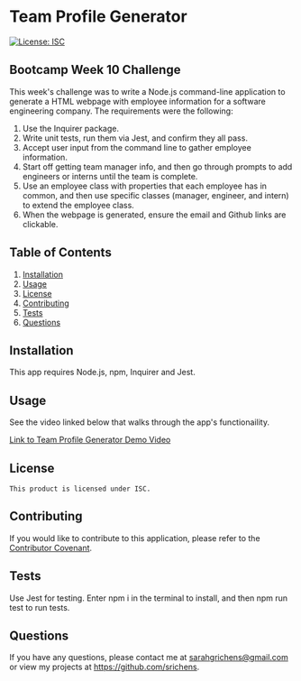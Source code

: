# Team Profile Generator


[![License: ISC](https://img.shields.io/badge/License-ISC-blue.svg)](https://opensource.org/licenses/ISC)


## Bootcamp Week 10 Challenge
This week's challenge was to write a Node.js command-line application to generate a HTML webpage with employee information for a software engineering company. The requirements were the following:

1. Use the Inquirer package.
2. Write unit tests, run them via Jest, and confirm they all pass.
3. Accept user input from the command line to gather employee information.
4. Start off getting team manager info, and then go through prompts to add engineers or interns until the team is complete.
5. Use an employee class with properties that each employee has in common, and then use specific classes (manager, engineer, and intern) to extend the employee class.
6. When the webpage is generated, ensure the email and Github links are clickable.

## Table of Contents
1. [Installation](#installation)
2. [Usage](#usage)
3. [License](#license)
4. [Contributing](#contributing)
5. [Tests](#tests)
6. [Questions](#questions)

## Installation
This app requires Node.js, npm, Inquirer and Jest.

## Usage
See the video linked below that walks through the app's functionaility.

[Link to Team Profile Generator Demo Video](https://watch.screencastify.com/v/jnNQ8lVnp7A54nt7TnSU)

## License
    This product is licensed under ISC.

## Contributing
If you would like to contribute to this application, please refer to the [Contributor Covenant](https://www.contributor-covenant.org/).

## Tests
Use Jest for testing. Enter npm i in the terminal to install, and then npm run test to run tests.

## Questions
If you have any questions, please contact me at sarahgrichens@gmail.com or view my projects at https://github.com/srichens.